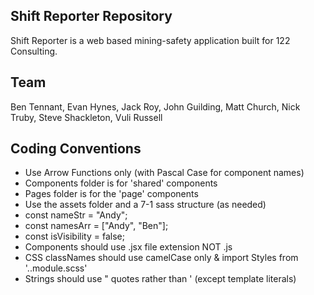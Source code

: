 ## Shift Reporter Repository

Shift Reporter is a web based mining-safety application built for 122 Consulting. 

## Team
Ben Tennant, Evan Hynes, Jack Roy, John Guilding, Matt Church, Nick Truby, Steve Shackleton, Vuli Russell

## Coding Conventions

- Use Arrow Functions only (with Pascal Case for component names)
- Components folder is for 'shared' components
- Pages folder is for the 'page' components
- Use the assets folder and a 7-1 sass structure (as needed)
- const nameStr = "Andy";
- const namesArr = ["Andy", "Ben"];
- const isVisibility = false;
- Components should use .jsx file extension NOT .js
- CSS classNames should use camelCase only & import Styles from '..module.scss'
- Strings should use " quotes rather than ' (except template literals)
